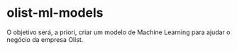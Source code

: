 # olist-ml-models
O objetivo será, a priori, criar um modelo de Machine Learning para ajudar o negócio da empresa Olist.
